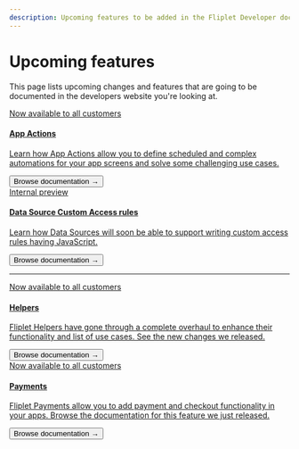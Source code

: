 ```yaml
---
description: Upcoming features to be added in the Fliplet Developer documentation.
---
```


# Upcoming features

This page lists upcoming changes and features that are going to be documented in the developers website you're looking at.

<section class="blocks alt">
  <a class="bl two" href="/API/core/app-actions.html">
    <div>
      <span class="pin">Now available to all customers</span>
      <h4>App Actions</h4>
      <p>Learn how App Actions allow you to define scheduled and complex automations for your app screens and solve some challenging use cases.</p>
      <button>Browse documentation &rarr;</button>
    </div>
  </a>
  <a class="bl two" href="/Data-source-security.html">
    <div>
      <span class="pin">Internal preview</span>
      <h4>Data Source Custom Access rules</h4>
      <p>Learn how Data Sources will soon be able to support writing custom access rules having JavaScript.</p>
      <button>Browse documentation &rarr;</button>
    </div>
  </a>
</section>
<hr />
<section class="blocks alt">
  <a class="bl two" href="/API/helpers/overview.html">
    <div>
      <span class="pin">Now available to all customers</span>
      <h4>Helpers</h4>
      <p>Fliplet Helpers have gone through a complete overhaul to enhance their functionality and list of use cases. See the new changes we released.</p>
      <button>Browse documentation &rarr;</button>
    </div>
  </a>
  <a class="bl two" href="/API/fliplet-payments.html">
    <div>
      <span class="pin">Now available to all customers</span>
      <h4>Payments</h4>
      <p>Fliplet Payments allow you to add payment and checkout functionality in your apps. Browse the documentation for this feature we just released.</p>
      <button>Browse documentation &rarr;</button>
    </div>
  </a>
</section>